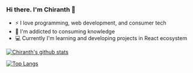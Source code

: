 ### Hi there. I'm Chiranth 👋

- :zap: I love programming, web development, and consumer tech
-  🌱  I'm addicted to consuming knowledge
- :computer: Currently I'm learning and developing projects in React ecosystem


[![Chiranth's github stats](https://github-readme-stats.vercel.app/api?username=chiranth6-72&count_private=true&show_icons=true&theme=radical&hide_rank=false)](https://github.com/anuraghazra/github-readme-stats)

[![Top Langs](https://github-readme-stats.vercel.app/api/top-langs/?username=chiranth6-72)](https://github.com/anuraghazra/github-readme-stats)
